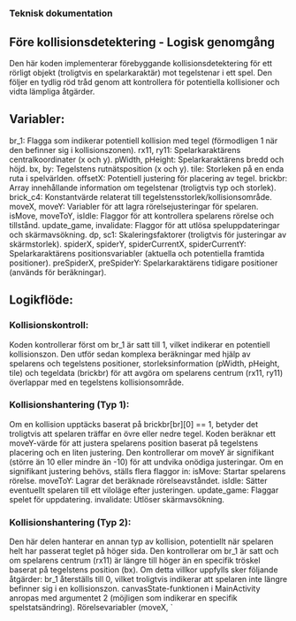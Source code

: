 # 
### Teknisk dokumentation 


## Före kollisionsdetektering - Logisk genomgång
Den här koden implementerar förebyggande kollisionsdetektering för ett rörligt objekt (troligtvis en spelarkaraktär) mot tegelstenar i ett spel. Den följer en tydlig röd tråd genom att kontrollera för potentiella kollisioner och vidta lämpliga åtgärder.

## Variabler:

br_1: Flagga som indikerar potentiell kollision med tegel (förmodligen 1 när den befinner sig i kollisionszonen).
rx11, ry11: Spelarkaraktärens centralkoordinater (x och y).
pWidth, pHeight: Spelarkaraktärens bredd och höjd.
bx, by: Tegelstens rutnätsposition (x och y).
tile: Storleken på en enda ruta i spelvärlden.
offsetX: Potentiell justering för placering av tegel.
brickbr: Array innehållande information om tegelstenar (troligtvis typ och storlek).
brick_c4: Konstantvärde relaterat till tegelstensstorlek/kollisionsområde.
moveX, moveY: Variabler för att lagra rörelsejusteringar för spelaren.
isMove, moveToY, isIdle: Flaggor för att kontrollera spelarens rörelse och tillstånd.
update_game, invalidate: Flaggor för att utlösa speluppdateringar och skärmavsökning.
dp, sc1: Skaleringsfaktorer (troligtvis för justeringar av skärmstorlek).
spiderX, spiderY, spiderCurrentX, spiderCurrentY: Spelarkaraktärens positionsvariabler (aktuella och potentiella framtida positioner).
preSpiderX, preSpiderY: Spelarkaraktärens tidigare positioner (används för beräkningar).

## Logikflöde:

### Kollisionskontroll:

Koden kontrollerar först om br_1 är satt till 1, vilket indikerar en potentiell kollisionszon.
Den utför sedan komplexa beräkningar med hjälp av spelarens och tegelstens positioner, storleksinformation (pWidth, pHeight, tile) och tegeldata (brickbr) för att avgöra om spelarens centrum (rx11, ry11) överlappar med en tegelstens kollisionsområde.

### Kollisionshantering (Typ 1):

Om en kollision upptäcks baserat på brickbr[br][0] == 1, betyder det troligtvis att spelaren träffar en övre eller nedre tegel.
Koden beräknar ett moveY-värde för att justera spelarens position baserat på tegelstens placering och en liten justering.
Den kontrollerar om moveY är signifikant (större än 10 eller mindre än -10) för att undvika onödiga justeringar.
Om en signifikant justering behövs, ställs flera flaggor in:
isMove: Startar spelarens rörelse.
moveToY: Lagrar det beräknade rörelseavståndet.
isIdle: Sätter eventuellt spelaren till ett viloläge efter justeringen.
update_game: Flaggar spelet för uppdatering.
invalidate: Utlöser skärmavsökning.

### Kollisionshantering (Typ 2):

Den här delen hanterar en annan typ av kollision, potentiellt när spelaren helt har passerat teglet på höger sida.
Den kontrollerar om br_1 är satt och om spelarens centrum (rx11) är längre till höger än en specifik tröskel baserat på tegelstens position (bx).
Om detta villkor uppfylls sker följande åtgärder:
br_1 återställs till 0, vilket troligtvis indikerar att spelaren inte längre befinner sig i en kollisionszon.
canvasState-funktionen i MainActivity anropas med argumentet 2 (möjligen som indikerar en specifik spelstatsändring).
Rörelsevariabler (moveX, `





